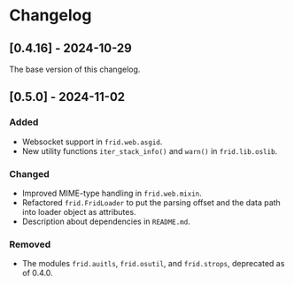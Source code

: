 # Changelog

## [0.4.16] - 2024-10-29

The base version of this changelog.

## [0.5.0] - 2024-11-02

### Added

- Websocket support in `frid.web.asgid`.
- New utility functions `iter_stack_info()` and `warn()` in `frid.lib.oslib`.

### Changed

- Improved MIME-type handling in `frid.web.mixin`.
- Refactored `frid.FridLoader` to put the parsing offset and the data path
  into loader object as attributes.
- Description about dependencies in `README.md`.

### Removed

- The modules `frid.auitls`, `frid.osutil`, and `frid.strops`, deprecated
  as of 0.4.0.

